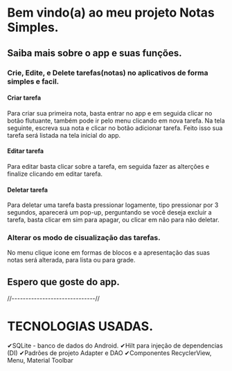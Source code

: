# Bem vindo(a) ao meu projeto Notas Simples.

## Saiba mais sobre o app e suas funções.

### Crie, Edite, e Delete tarefas(notas) no aplicativos de forma simples e facil.

#### Criar tarefa
Para criar sua primeira nota, basta entrar no app e em seguida clicar no botão flutuante, também pode ir pelo menu clicando em nova tarefa. Na tela seguinte, escreva sua nota e clicar no botão adicionar tarefa. Feito isso sua tarefa será listada na tela inicial do app.

#### Editar tarefa
Para editar basta clicar sobre a tarefa, em seguida fazer as alterções e finalize clicando em editar tarefa.

#### Deletar tarefa
Para deletar uma tarefa basta pressionar logamente, tipo pressionar por 3 segundos, aparecerá um pop-up, perguntando se você deseja excluir a tarefa, basta clicar em sim para apagar, ou clicar em não para não deletar.

### Alterar os modo de cisualização das tarefas.
No menu clique icone em formas de blocos e a apresentação das suas notas será alterada, para lista ou para grade.

## Espero que goste do app.

//------------------------------//
# TECNOLOGIAS USADAS.

✔SQLite - banco de dados do Android.
✔Hilt para injeção de dependencias (DI)
✔Padrões de projeto Adapter e DAO
✔Componentes RecyclerView, Menu, Material Toolbar
